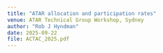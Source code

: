 ```yaml
---
title: "ATAR allocation and participation rates"
venue: ATAR Technical Group Workshop, Sydney
author: "Rob J Hyndman"
date: 2025-09-22
file: ACTAC_2025.pdf
---
```

